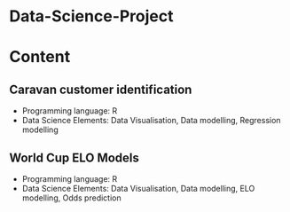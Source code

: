# Data-Science-Project
# Content
## Caravan customer identification
- Programming language: R
- Data Science Elements: Data Visualisation, Data modelling, Regression modelling

## World Cup ELO Models
- Programming language: R
- Data Science Elements: Data Visualisation, Data modelling, ELO modelling, Odds prediction
